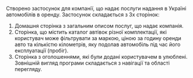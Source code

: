 Створено застосунок для компанії, що надає послуги надання в Україні автомобілів
в оренду. Застосунок складається з 3х сторінок:

1. Домашня сторінка з загальним описом послуг, що надає компанія.
2. Сторінка, що містить каталог автівок різної комплектації, які користувач може
   фільтрувати за маркою, ціною за годину оренди авто та кількістю кілометрів,
   яку подолав автомобіль під час його експлуатації (пробіг).
3. Сторінка з оголошеннями, які були додані користувачем в улюблені. Зовнішній
   вигляд програми складається з навігації та області перегляду.
